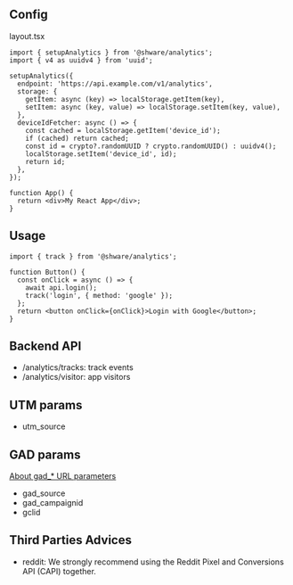 ## Config

layout.tsx

```tsx
import { setupAnalytics } from '@shware/analytics';
import { v4 as uuidv4 } from 'uuid';

setupAnalytics({
  endpoint: 'https://api.example.com/v1/analytics',
  storage: {
    getItem: async (key) => localStorage.getItem(key),
    setItem: async (key, value) => localStorage.setItem(key, value),
  },
  deviceIdFetcher: async () => {
    const cached = localStorage.getItem('device_id');
    if (cached) return cached;
    const id = crypto?.randomUUID ? crypto.randomUUID() : uuidv4();
    localStorage.setItem('device_id', id);
    return id;
  },
});

function App() {
  return <div>My React App</div>;
}
```

## Usage

```tsx
import { track } from '@shware/analytics';

function Button() {
  const onClick = async () => {
    await api.login();
    track('login', { method: 'google' });
  };
  return <button onClick={onClick}>Login with Google</button>;
}
```

## Backend API

- /analytics/tracks: track events
- /analytics/visitor: app visitors

## UTM params

- utm_source

## GAD params

[About gad\_\* URL parameters](https://support.google.com/google-ads/answer/16193746)

- gad_source
- gad_campaignid
- gclid

## Third Parties Advices

- reddit: We strongly recommend using the Reddit Pixel and Conversions API (CAPI) together.
